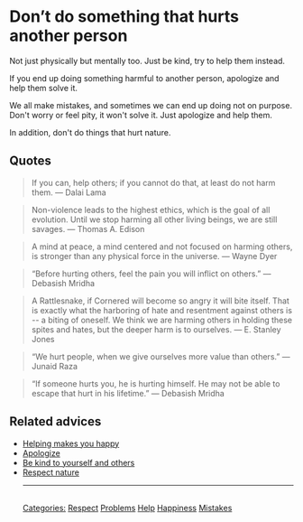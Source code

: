 # Don’t do something that hurts another person

Not just physically but mentally too. Just be kind, try to help them instead.

If you end up doing something harmful to another person, apologize and help them solve it.

We all make mistakes, and sometimes we can end up doing not on purpose. Don't worry or feel pity, it won't solve it. Just apologize and help them.

In addition, don't do things that hurt nature.

## Quotes

> If you can, help others; if you cannot do that, at least do not harm them. ― Dalai Lama

> Non-violence leads to the highest ethics, which is the goal of all evolution. Until we stop harming all other living beings, we are still savages. ― Thomas A. Edison

> A mind at peace, a mind centered and not focused on harming others, is stronger than any physical force in the universe. ― Wayne Dyer

> “Before hurting others, feel the pain you will inflict on others.” ― Debasish Mridha

> A Rattlesnake, if Cornered will become so angry it will bite itself. That is exactly what the harboring of hate and resentment against others is -- a biting of oneself. We think we are harming others in holding these spites and hates, but the deeper harm is to ourselves. ― E. Stanley Jones

> “We hurt people, when we give ourselves more value than others.” ― Junaid Raza

> “If someone hurts you, he is hurting himself. He may not be able to escape that hurt in his lifetime.” ― Debasish Mridha

## Related advices

- [Helping makes you happy](../Helping%20makes%20you%20happy/index.md)
- [Apologize](../Apologize/index.md)
- [Be kind to yourself and others](../Be%20kind%20to%20yourself%20and%20others/index.md)
- [Respect nature](../Respect%20nature/index.md)<hr/><br/>[Categories:](../Categories/index.md) [Respect](../Categories/Respect.md) [Problems](../Categories/Problems.md) [Help](../Categories/Help.md) [Happiness](../Categories/Happiness.md) [Mistakes](../Categories/Mistakes.md)